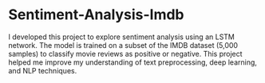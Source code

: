 # Sentiment-Analysis-Imdb
I developed this project to explore sentiment analysis using an LSTM network. The model is trained on a subset of the IMDB dataset (5,000 samples) to classify movie reviews as positive or negative. This project helped me improve my understanding of text preprocessing, deep learning, and NLP techniques.
